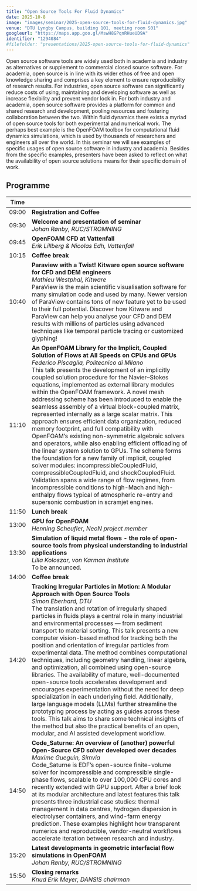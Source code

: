 ```yaml
---
title: "Open Source Tools For Fluid Dynamics"
date: 2025-10-8
image: "images/seminar/2025-open-source-tools-for-fluid-dynamics.jpg"
venue: "DTU Lyngby Campus, building 101, meeting room S01"
googleurl: "https://maps.app.goo.gl/MswH8GPqnRHueUD9A"
identifier: "1294084"
#filefolder: "presentations/2025-open-source-tools-for-fluid-dynamics"
---
```


Open source software tools are widely used both in academia and industry as alternatives or supplement to commercial closed source software. For academia, open source is in line with its wider ethos of free and open knowledge sharing and comprises a key element to ensure reproducibility of research results. For industries, open source software can significantly reduce costs of using, maintaining and developing software as well as increase flexibility and prevent vendor lock in. For both industry and academia, open source software provides a platform for common and shared research and development, pooling resources and fostering collaboration between the two. Within fluid dynamics there exists a myriad of open source tools for both experimental and numerical work. The perhaps best example is the OpenFOAM toolbox for computational fluid dynamics simulations, which is used by thousands of researchers and engineers all over the world. In this seminar we will see examples of specific usages of open source software in industry and academia. Besides from the specific examples, presenters have been asked to reflect on what the availability of open source solutions means for their specific domain of work.

## Programme

| Time  |                        |
| ----- | ---------------------- |
| 09:00 | **Registration and Coffee** |
| 09:30 | **Welcome and presentation of seminar** <br> *Johan Rønby, RUC/STROMNING* |
| 09:45 | **OpenFOAM CFD at Vattenfall** <br> *Erik Lillberg & Nicolas Edh, Vattenfall*  <br> |
| 10:15 | **Coffee break** |
| 10:40 | **Paraview with a Twist! Kitware open source software for CFD and DEM engineers** <br> *Mathieu Westphal, Kitware* <br> ParaView is the main scientific visualisation software for many simulation code and used by many. Newer version of ParaView contains tons of new feature yet to be used to their full potential. Discover how Kitware and ParaView can help you analyse your CFD and DEM results with millions of particles using advanced techniques like temporal particle tracing or customized glyphing!|
| 11:10 | **An OpenFOAM Library for the Implicit, Coupled Solution of Flows at All Speeds on CPUs and GPUs** <br> *Federico Piscaglia, Politecnico di Milano* <br> This talk presents the development of an implicitly coupled solution procedure for the Navier–Stokes equations, implemented as external library modules within the OpenFOAM framework. A novel mesh addressing scheme has been introduced to enable the seamless assembly of a virtual block-coupled matrix, represented internally as a large scalar matrix. This approach ensures efficient data organization, reduced memory footprint, and full compatibility with OpenFOAM’s existing non-symmetric algebraic solvers and operators, while also enabling efficient offloading of the linear system solution to GPUs. The scheme forms the foundation for a new family of implicit, coupled solver modules: incompressibleCoupledFluid, compressibleCoupledFluid, and shockCoupledFluid. Validation spans a wide range of flow regimes, from incompressible conditions to high-Mach and high-enthalpy flows typical of atmospheric re-entry and supersonic combustion in scramjet engines. |
| 11:50 | **Lunch break** |
| 13:00 | **GPU for OpenFOAM** <br> *Henning Scheufler, NeoN project member* <br> |
| 13:30 | **Simulation of liquid metal flows - the role of open-source tools from physical understanding to industrial applications** <br> *Lilla Koloszar, von Karman Institute* <br> To be announced. |
| 14:00 | **Coffee break** |
| 14:20 | **Tracking Irregular Particles in Motion: A Modular Approach with Open Source Tools** <br> *Simon Eberhard, DTU* <br> The translation and rotation of irregularly shaped particles in fluids plays a central role in many industrial and environmental processes — from sediment transport to material sorting. This talk presents a new computer vision-based method for tracking both the position and orientation of irregular particles from experimental data. The method combines computational techniques, including geometry handling, linear algebra, and optimization, all combined using open-source libraries. The availability of mature, well-documented open-source tools accelerates development and encourages experimentation without the need for deep specialization in each underlying field. Additionally, large language models (LLMs) further streamline the prototyping process by acting as guides across these tools. This talk aims to share some technical insights of the method but also the practical benefits of an open, modular, and AI assisted development workflow. |
| 14:50 | **Code_Saturne: An overview of (another) powerful Open-Source CFD solver developed over decades** <br> *Maxime Gueguin, Simvia* <br> Code_Saturne is EDF’s open-source finite-volume solver for incompressible and compressible single-phase flows, scalable to over 100,000 CPU cores and recently extended with GPU support. After a brief look at its modular architecture and latest features this talk presents three industrial case studies: thermal management in data centres, hydrogen dispersion in electrolyser containers, and wind-farm energy prediction. These examples highlight how transparent numerics and reproducible, vendor-neutral workflows accelerate iteration between research and industry. |
| 15:20 | **Latest developments in geometric interfacial flow simulations in OpenFOAM** <br> *Johan Rønby, RUC/STROMNING* <br> |
| 15:50 | **Closing remarks** <br> *Knud Erik Meyer, DANSIS chairman* |
